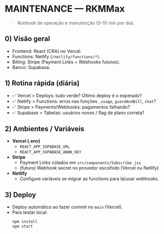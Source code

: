 # MAINTENANCE — RKMMax

> Runbook de operação e manutenção (5–10 min por dia).

## 0) Visão geral
- Frontend: React (CRA) no Vercel.
- Functions: Netlify (`/netlify/functions/*`).
- Billing: Stripe (Payment Links + Webhooks futuros).
- Banco: Supabase.

## 1) Rotina rápida (diária)
- ✅ Vercel > Deploys: tudo verde? Último deploy é o esperado?
- ✅ Netlify > Functions: erros nas funções `_usage`, `guardAndBill`, `chat`?
- ✅ Stripe > Payments/Webhooks: pagamentos falhando?
- ✅ Supabase > Tabelas: usuários novos / flag de plano correta?

## 2) Ambientes / Variáveis
- **Vercel (.env)**
  - `REACT_APP_SUPABASE_URL`
  - `REACT_APP_SUPABASE_ANON_KEY`
- **Stripe**
  - Payment Links colados em `src/components/Subscribe.jsx`
  - (futuro) Webhook secret no provedor escolhido (Vercel ou Netlify)
- **Netlify**
  - Configure variáveis se migrar as functions para lá/usar webhooks.

## 3) Deploy
- Deploy automático ao fazer commit no `main` (Vercel).
- Para testar local:  
  ```bash
  npm install
  npm start
